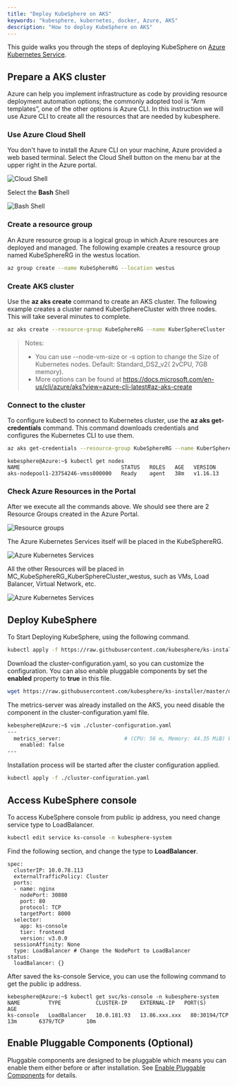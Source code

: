 ```yaml
---
title: "Deploy KubeSphere on AKS"
keywords: "kubesphere, kubernetes, docker, Azure, AKS"
description: "How to deploy KubeSphere on AKS"
---
```


This guide walks you through the steps of deploying KubeSphere on [Azure Kubernetes Service](https://docs.microsoft.com/en-us/azure/aks/).

## Prepare a AKS cluster

Azure can help you implement infrastructure as code by providing resource deployment automation options; the commonly adopted tool is “Arm templates”, one of the other options is Azure CLI. In this instruction we will use Azure CLI to create all the resources that are needed by kubesphere.

### Use Azure Cloud Shell
You don't have to install the Azure CLI on your machine,  Azure provided a web based terminal. Select the Cloud Shell button on the menu bar at the upper right in the Azure portal.

![Cloud Shell](/images/docs/aks/aks-launch-icon.png)

Select the **Bash** Shell

![Bash Shell](/images/docs/aks/aks-choices-bash.png)
### Create a resource group

An Azure resource group is a logical group in which Azure resources are deployed and managed. The following example creates a resource group named KubeSphereRG in the westus location. 

```bash
az group create --name KubeSphereRG --location westus
```

### Create AKS cluster
Use the **az aks create** command to create an AKS cluster. The following example creates a cluster named KuberSphereCluster with three nodes. This will take several minutes to complete.

```bash
az aks create --resource-group KubeSphereRG --name KuberSphereCluster --node-count 3 --enable-addons monitoring --generate-ssh-keys
```
> Notes:
> - You can use --node-vm-size or -s option to change the Size of Kubernetes nodes. Default: Standard_DS2_v2( 2vCPU, 7GB memory).
> - More options can be found at https://docs.microsoft.com/en-us/cli/azure/aks?view=azure-cli-latest#az-aks-create

### Connect to the cluster
To configure kubectl to connect to Kubernetes cluster, use the **az aks get-credentials** command. This command downloads credentials and configures the Kubernetes CLI to use them.

```bash
az aks get-credentials --resource-group KubeSphereRG --name KuberSphereCluster
```

```
kebesphere@Azure:~$ kubectl get nodes
NAME                                STATUS   ROLES   AGE   VERSION
aks-nodepool1-23754246-vmss000000   Ready    agent   38m   v1.16.13
```
### Check Azure Resources in the Portal
After we execute all the commands above. We should see there are 2 Resource Groups created in the Azure Portal.

![Resource groups](/images/docs/aks/aks-create-command.png)

The Azure Kubernetes Services itself will be placed in the KubeSphereRG. 
 
![Azure Kubernetes Services](/images/docs/aks/aks-dashboard.png)

All the other Resources will be placed in MC_KubeSphereRG_KuberSphereCluster_westus, such as VMs, Load Balancer, Virtual Network, etc.

![Azure Kubernetes Services](/images/docs/aks/aks-all-resources.png)

## Deploy KubeSphere
To Start Deploying KubeSphere, using the following command.
```bash
kubectl apply -f https://raw.githubusercontent.com/kubesphere/ks-installer/master/deploy/kubesphere-installer.yaml
```
Download the cluster-configuration.yaml, so you can customize the configuration. You can also enable pluggable components by set the **enabled** property to **true** in this file.
```bash
wget https://raw.githubusercontent.com/kubesphere/ks-installer/master/deploy/cluster-configuration.yaml
```
The metrics-server was already installed on the AKS, you need disable the component in the cluster-configuration.yaml file. 
```bash
kebesphere@Azure:~$ vim ./cluster-configuration.yaml
---
  metrics_server:                    # (CPU: 56 m, Memory: 44.35 MiB) Whether to install metrics-server. IT enables HPA (Horizontal Pod Autoscaler).
    enabled: false
---
```
Installation process will be started after the cluster configuration applied.
```bash
kubectl apply -f ./cluster-configuration.yaml
```

## Access KubeSphere console

To access KubeSphere console from public ip address, you need change service type to LoadBalancer.
```bash
kubectl edit service ks-console -n kubesphere-system
```
Find the following section, and change the type to **LoadBalancer**.
```
spec:
  clusterIP: 10.0.78.113
  externalTrafficPolicy: Cluster
  ports:
  - name: nginx
    nodePort: 30880
    port: 80
    protocol: TCP
    targetPort: 8000
  selector:
    app: ks-console
    tier: frontend
    version: v3.0.0
  sessionAffinity: None
  type: LoadBalancer # Change the NodePort to LoadBalancer
status:
  loadBalancer: {}
```
After saved the ks-console Service, you can use the following command to get the public ip address.
```
kebesphere@Azure:~$ kubectl get svc/ks-console -n kubesphere-system
NAME         TYPE           CLUSTER-IP    EXTERNAL-IP   PORT(S)        AGE
ks-console   LoadBalancer   10.0.181.93   13.86.xxx.xxx   80:30194/TCP   13m       6379/TCP       10m
```
## Enable Pluggable Components (Optional)
Pluggable components are designed to be pluggable which means you can enable them either before or after installation. See [Enable Pluggable Components](https://github.com/kubesphere/ks-installer#enable-pluggable-components) for details.